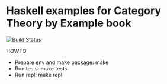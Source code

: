 Haskell examples for Category Theory by Example book
====================================================

[![Build Status](https://travis-ci.org/CatTheoryByExample/hs-example.svg?branch=master)](https://travis-ci.org/CatTheoryByExample/hs-examples)

HOWTO
- Prepare env and make package: make
- Run tests: make tests
- Run repl: make repl